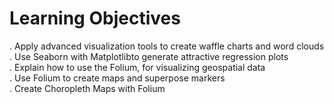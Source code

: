 # Learning Objectives
. Apply advanced visualization tools to create waffle charts and word clouds<br>
. Use Seaborn with Matplotlibto generate attractive regression plots<br>
. Explain how to use the Folium, for visualizing geospatial data<br>
. Use Folium to create maps and superpose markers<br>
. Create Choropleth Maps with Folium<br>
